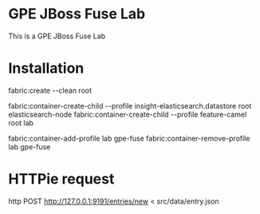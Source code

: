 GPE JBoss Fuse Lab
==================

This is a GPE JBoss Fuse Lab

Installation
============

fabric:create --clean root

fabric:container-create-child --profile insight-elasticsearch.datastore root elasticsearch-node
fabric:container-create-child --profile feature-camel root lab

fabric:container-add-profile lab gpe-fuse
fabric:container-remove-profile lab gpe-fuse

HTTPie request
==============

http POST http://127.0.0.1:9191/entries/new < src/data/entry.json


